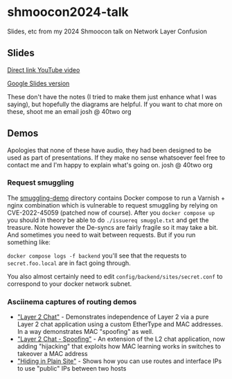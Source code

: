 # shmoocon2024-talk
Slides, etc from my 2024 Shmoocon talk on Network Layer Confusion

## Slides

[Direct link YouTube video](https://youtu.be/_yqoVje68qU?si=fCjXcKXXPeGUg8BB&t=10375)


[Google Slides version](https://docs.google.com/presentation/d/e/2PACX-1vRB0tTfIJbZfSe77xMniKhn2cqPwt0rvajW3AV4Pq2oIQufw90RujBEgJl5SLi-NQ/pub?start=false&loop=false&delayms=60000)

These don't have the notes (I tried to make them just enhance what I was saying), but hopefully the diagrams are
helpful. If you want to chat more on these, shoot me an email josh @ 40two org

## Demos

Apologies that none of these have audio, they had been designed to be used as part
of presentations. If they make no sense whatsoever feel free to contact me and
I'm happy to explain what's going on. josh @ 40two org

### Request smuggling

The [smuggling-demo](./smuggling-demo) directory contains Docker compose to run a Varnish + nginx combination which is vulnerable to request smuggling by relying on CVE-2022-45059 (patched now of course). After you `docker compose up` you should in theory be able to do `./issuereq smuggle.txt` and get the treasure. Note however the De-syncs are fairly fragile so it may take a bit. And sometimes you need to wait between requests. But if you run something like:

`docker compose logs -f backend` you'll see that the requests to `secret.foo.local` are in fact going through.

You also almost certainly need to edit `config/backend/sites/secret.conf` to correspond to your docker network subnet. 

### Asciinema captures of routing demos


- ["Layer 2 Chat"](https://asciinema.org/a/fy89nxfYOgawz1w2xpdmjLpAW) - Demonstrates independence of Layer 2 via a pure Layer 2 chat application using a custom EtherType and MAC addresses. In a way demonstrates MAC "spoofing" as well.  
- ["Layer 2 Chat - Spoofing"](https://asciinema.org/a/d57da7W2d3o7VgOi1QunxVkNH) - An extension of the L2 chat application, now adding "hijacking" that exploits how MAC learning works in switches to takeover a MAC address
- ["Hiding in Plain Site"](https://asciinema.org/a/I2iqjaq93bWRvf25ggSNWRQHq) - Shows how you can use routes and interface IPs to use "public" IPs between two hosts
